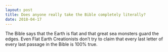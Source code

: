 ```yaml
---
layout: post
title: Does anyone really take the Bible completely literally?
date: 2018-04-17
---
```


<p>The Bible says that the Earth is flat and that great sea monsters guard the edges. Even Flat Earth Creationists don’t try to claim that every last letter of every last passage in the Bible is 100% true.</p>
